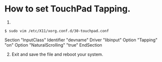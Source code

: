 # How to set TouchPad Tapping.

1. 
`$ sudo vim /etc/X11/xorg.conf.d/30-touchpad.conf`

Section "InputClass"
	Identifier "devname"
	Driver "libinput"
		Option "Tapping" "on"
		Option "NaturalScrolling" "true"
EndSection

2. Exit and save the file and reboot your system.

